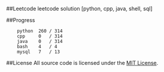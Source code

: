 ##Leetcode
leetcode solution [python, cpp, java, shell, sql]

##Progress
```	
    python  260 / 314
    cpp     0   / 314
    java    0   / 314
    bash    4   / 4
    mysql   7   / 13
```

##License
All source code is licensed under the [MIT License](https://raw.githubusercontent.com/luosch/leetcode/master/LICENSE).
